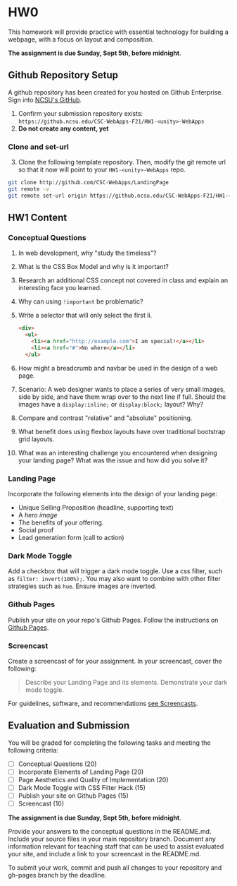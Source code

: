 # HW0

This homework will provide practice with essential technology for building a webpage, with a focus on layout and composition.

**The assignment is due Sunday, Sept 5th, before midnight**.

## Github Repository Setup

A github repository has been created for you hosted on Github Enterprise. Sign into [NCSU's GitHub](https://github.ncsu.edu/).

1. Confirm your submission repository exists: `https://github.ncsu.edu/CSC-WebApps-F21/HW1-<unity>-WebApps`
2. **Do not create any content, yet**
 
### Clone and set-url

3. Clone the following template repository. Then, modify the git remote url so that it now will point to your `HW1-<unity>-WebApps` repo.

```bash
git clone http://github.com/CSC-WebApps/LandingPage
git remote -v
git remote set-url origin https://github.ncsu.edu/CSC-WebApps-F21/HW1-<unity>-WebApps
```

## HW1 Content

### Conceptual Questions

1. In web development, why "study the timeless"?

2. What is the CSS Box Model and why is it important?

3. Research an additional CSS concept not covered in class and explain an interesting face you learned.

4. Why can using `!important` be problematic?

5. Write a selector that will only select the first li.

   ```html
   <div>
     <ul>
       <li><a href="http://example.com">I am special!</a></li>
       <li><a href="#">No where</a></li>
     </ul>
   ```

6. How might a breadcrumb and navbar be used in the design of a web page.

7. Scenario: A web designer wants to place a series of very small images, side by side, and have them wrap over to the next line if full. Should the images have a `display:inline;` or `display:block;` layout? Why?

8. Compare and contrast "relative" and "absolute" positioning.

9. What benefit does using flexbox layouts have over traditional bootstrap grid layouts.

10. What was an interesting challenge you encountered when designing your landing page? What was the issue and how did you solve it?

### Landing Page

Incorporate the following elements into the design of your landing page:

* Unique Selling Proposition (headline, supporting text)
* A _hero image_
* The benefits of your offering.
* Social proof
* Lead generation form (call to action)

### Dark Mode Toggle

Add a checkbox that will trigger a dark mode toggle. Use a css filter, such as `filter: invert(100%);`. You may also want to combine with other filter strategies such as `hue`. Ensure images are inverted.

### Github Pages

Publish your site on your repo's Github Pages. Follow the instructions on [Github Pages](../Pages/GithubPages.md).

### Screencast

Create a screencast of for your assignment. In your screencast, cover the following:

> Describe your Landing Page and its elements. Demonstrate your dark mode toggle.

For guidelines, software, and recommendations [see Screencasts](Screencasts.md).

## Evaluation and Submission

You will be graded for completing the following tasks and meeting the following criteria:

* [ ] Conceptual Questions (20)
* [ ] Incorporate Elements of Landing Page (20)
* [ ] Page Aesthetics and Quality of Implementation (20) 
* [ ] Dark Mode Toggle with CSS Filter Hack (15)
* [ ] Publish your site on Github Pages (15)
* [ ] Screencast (10)

**The assignment is due Sunday, Sept 5th, before midnight**.

Provide your answers to the conceptual questions in the README.md. Include your source files in your main repository branch. Document any information relevant for teaching staff that can be used to assist evaluated your site, and include a link to your screencast in the README.md.

To submit your work, commit and push all changes to your repository and gh-pages branch by the deadline.
